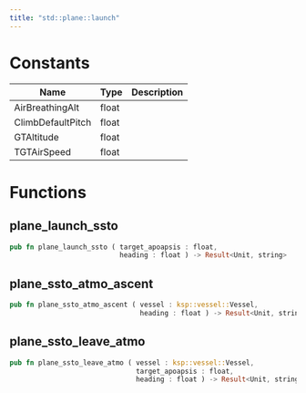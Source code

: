 ```yaml
---
title: "std::plane::launch"
---
```




# Constants

Name | Type | Description
--- | --- | ---
AirBreathingAlt | float | 
ClimbDefaultPitch | float | 
GTAltitude | float | 
TGTAirSpeed | float | 


# Functions


## plane_launch_ssto

```rust
pub fn plane_launch_ssto ( target_apoapsis : float,
                           heading : float ) -> Result<Unit, string>
```



## plane_ssto_atmo_ascent

```rust
pub fn plane_ssto_atmo_ascent ( vessel : ksp::vessel::Vessel,
                                heading : float ) -> Result<Unit, string>
```



## plane_ssto_leave_atmo

```rust
pub fn plane_ssto_leave_atmo ( vessel : ksp::vessel::Vessel,
                               target_apoapsis : float,
                               heading : float ) -> Result<Unit, string>
```



